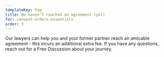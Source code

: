 ```yaml
---
templateKey: faq
title: We haven’t reached an agreement (yet)
for: consent-orders-essentials
order: 3
---
```


Our lawyers can help you and your former partner reach an amicable agreement - this incurs an additional extra fee. If you have any questions, reach out for a Free Discussion about your journey.
